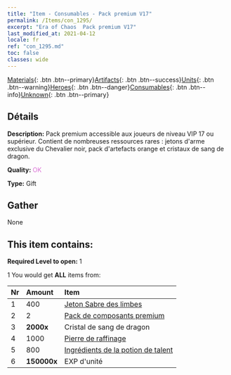 ```yaml
---
title: "Item - Consumables - Pack premium V17"
permalink: /Items/con_1295/
excerpt: "Era of Chaos  Pack premium V17"
last_modified_at: 2021-04-12
locale: fr
ref: "con_1295.md"
toc: false
classes: wide
---
```

 [Materials](/fr/Items/){: .btn .btn--primary}[Artifacts](/fr/Items/Artifacts/){: .btn .btn--success}[Units](/fr/Items/Units/){: .btn .btn--warning}[Heroes](/fr/Items/Heroes/){: .btn .btn--danger}[Consumables](/fr/Items/Consumables/){: .btn .btn--info}[Unknown](/fr/Items/Unknown/){: .btn .btn--primary}

## Détails
 **Description:** Pack premium accessible aux joueurs de niveau VIP 17 ou supérieur. Contient de nombreuses ressources rares : jetons d'arme exclusive du Chevalier noir, pack d'artefacts orange et cristaux de sang de dragon.

 **Quality:** <span style="color: #DA70D6">OK</span>

 **Type:** Gift

## Gather

  None

## This item contains:

 **Required Level to open:** 1

 1 You would get **ALL** items  from:

  | Nr | Amount |     Item    |
  |:---|:-------|:------------|
  | 1 | 400 | [Jeton Sabre des limbes](/fr/Items/con_979/) | 
  | 2 | 2 | [Pack de composants premium](/fr/Items/con_1363/) | 
  | 3 |  **2000x** | Cristal de sang de dragon |  | 
  | 4 | 1000 | [Pierre de raffinage](/fr/Items/con_814/) | 
  | 5 | 800 | [Ingrédients de la potion de talent](/fr/Items/con_1120/) | 
  | 6 |  **150000x** | EXP d'unité |  | 
